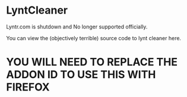 # LyntCleaner
Lyntr.com is shutdown and No longer supported officially. 

You can view the (objectively terrible) source code to lynt cleaner here.

# YOU WILL NEED TO REPLACE THE ADDON ID TO USE THIS WITH FIREFOX
